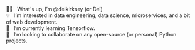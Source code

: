 👋🏿  &nbsp;&nbsp;What's up, I’m @delkirksey (or Del) <br/>
💡  &nbsp;&nbsp;I’m interested in data engineering, data science, microservices, and a bit of web development. <br/>
🌱  &nbsp;&nbsp;I’m currently learning Tensorflow. <br/>
💞️  &nbsp;&nbsp;I’m looking to collaborate on any open-source (or personal) Python projects. <br/>

<!---
delkirksey/delkirksey is a ✨ special ✨ repository because its `README.md` (this file) appears on your GitHub profile.
You can click the Preview link to take a look at your changes.
--->
